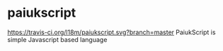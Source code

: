 # paiukscript
https://travis-ci.org/l18m/paiukscript.svg?branch=master
PaiukScript is simple Javascript based language 
